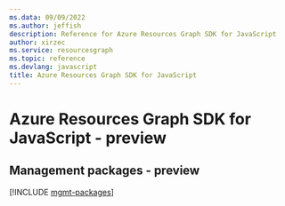 ```yaml
---
ms.data: 09/09/2022
ms.author: jeffish
description: Reference for Azure Resources Graph SDK for JavaScript
author: xirzec
ms.service: resourcesgraph
ms.topic: reference
ms.devlang: javascript
title: Azure Resources Graph SDK for JavaScript
---
```

# Azure Resources Graph SDK for JavaScript - preview

## Management packages - preview
[!INCLUDE [mgmt-packages](resources-graph-mgmt-index.md)]